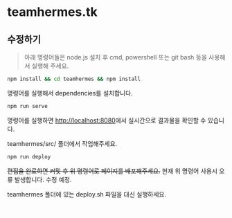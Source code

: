 # teamhermes.tk
## 수정하기
> 아래 명령어들은 node.js 설치 후
> cmd, powershell 또는 git bash 등을 사용해서 실행해 주세요.

```sh
npm install && cd teamhermes && npm install
```
명령어를 실행해서 dependencies를 설치합니다.
```sh
npm run serve
```
명령어를 실행하면 <http://localhost:8080>에서 실시간으로 결과물을 확인할 수 있습니다.

teamhermes/src/ 폴더에서 작업해주세요.
```sh
npm run deploy
```
~~편집을 완료하면 커밋 후 위 명령어로 페이지를 배포해주세요.~~
현재 위 명령어 사용시 오류 발생합니다. 수정 예정.

teamhermes 폴더에 있는 deploy.sh 파일을 대신 실행하세요.

<span style="color:white">다크 바보</span>
